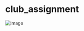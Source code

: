 # club_assignment
![image](https://user-images.githubusercontent.com/105366292/176679442-a3da2252-7dc8-43c4-b3b2-d8a97535c4c3.png)
